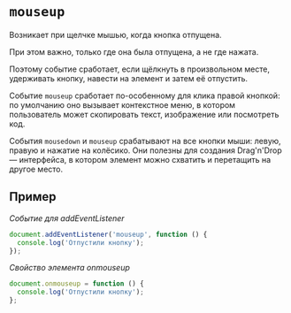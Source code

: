 # `mouseup`

Возникает при щелчке мышью, когда кнопка отпущена.

При этом важно, только где она была отпущена, а не где нажата.

Поэтому событие сработает, если щёлкнуть в произвольном месте, удерживать кнопку, навести на элемент и затем её отпустить.

Событие `mouseup` сработает по-особенному для клика правой кнопкой: по умолчанию оно вызывает контекстное меню, в котором пользователь может скопировать текст, изображение или посмотреть код.

События `mousedown` и `mouseup` срабатывают на все кнопки мыши: левую, правую и нажатие на колёсико. Они полезны для создания Drag'n'Drop — интерфейса, в котором элемент можно схватить и перетащить на другое место.

## Пример

_Событие для addEventListener_

```js
document.addEventListener('mouseup', function () {
  console.log('Отпустили кнопку');
});
```

_Свойство элемента onmouseup_

```js
document.onmouseup = function () {
  console.log('Отпустили кнопку');
};
```
